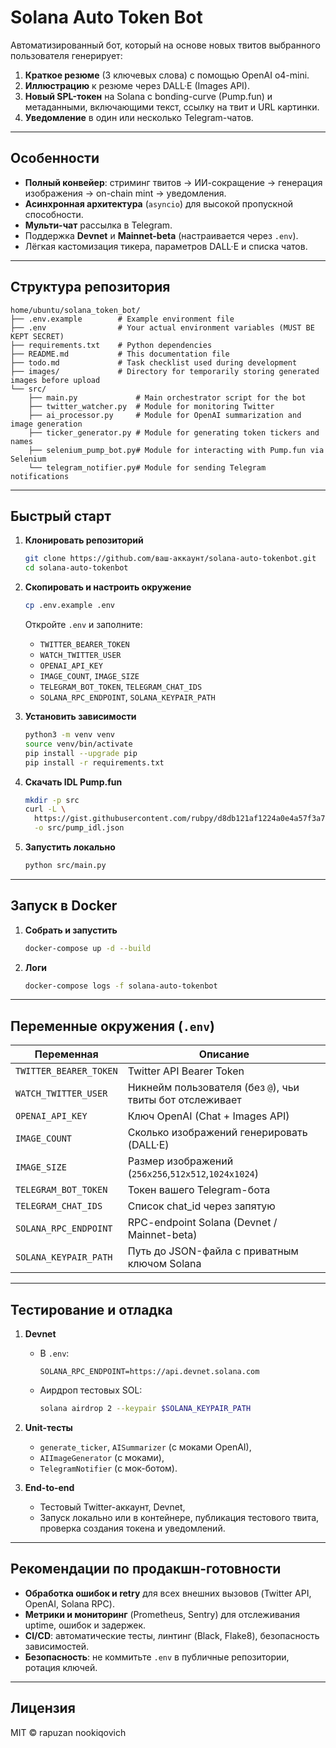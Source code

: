 # Solana Auto Token Bot

Автоматизированный бот, который на основе новых твитов выбранного пользователя генерирует:

1. **Краткое резюме** (3 ключевых слова) с помощью OpenAI o4-mini.  
2. **Иллюстрацию** к резюме через DALL·E (Images API).  
3. **Новый SPL-токен** на Solana с bonding-curve (Pump.fun) и метаданными, включающими текст, ссылку на твит и URL картинки.  
4. **Уведомление** в один или несколько Telegram-чатов.

---

## Особенности

- **Полный конвейер**: стриминг твитов → ИИ-сокращение → генерация изображения → on-chain mint → уведомления.  
- **Асинхронная архитектура** (`asyncio`) для высокой пропускной способности.  
- **Мульти-чат** рассылка в Telegram.  
- Поддержка **Devnet** и **Mainnet-beta** (настраивается через `.env`).  
- Лёгкая кастомизация тикера, параметров DALL·E и списка чатов.

---

## Структура репозитория

```
home/ubuntu/solana_token_bot/
├── .env.example        # Example environment file
├── .env                # Your actual environment variables (MUST BE KEPT SECRET)
├── requirements.txt    # Python dependencies
├── README.md           # This documentation file
├── todo.md             # Task checklist used during development
├── images/             # Directory for temporarily storing generated images before upload
└── src/
    ├── main.py             # Main orchestrator script for the bot
    ├── twitter_watcher.py  # Module for monitoring Twitter
    ├── ai_processor.py     # Module for OpenAI summarization and image generation
    ├── ticker_generator.py # Module for generating token tickers and names
    ├── selenium_pump_bot.py# Module for interacting with Pump.fun via Selenium
    └── telegram_notifier.py# Module for sending Telegram notifications
```

---

## Быстрый старт

1. **Клонировать репозиторий**  
   ```bash
   git clone https://github.com/ваш-аккаунт/solana-auto-tokenbot.git
   cd solana-auto-tokenbot
   ```

2. **Скопировать и настроить окружение**  
   ```bash
   cp .env.example .env
   ```
   Откройте `.env` и заполните:
   - `TWITTER_BEARER_TOKEN`  
   - `WATCH_TWITTER_USER`  
   - `OPENAI_API_KEY`  
   - `IMAGE_COUNT`, `IMAGE_SIZE`  
   - `TELEGRAM_BOT_TOKEN`, `TELEGRAM_CHAT_IDS`  
   - `SOLANA_RPC_ENDPOINT`, `SOLANA_KEYPAIR_PATH`

3. **Установить зависимости**  
   ```bash
   python3 -m venv venv
   source venv/bin/activate
   pip install --upgrade pip
   pip install -r requirements.txt
   ```

4. **Скачать IDL Pump.fun**  
   ```bash
   mkdir -p src
   curl -L \
     https://gist.githubusercontent.com/rubpy/d8db121af1224a0e4a57f3a7a090f629/raw/pump_idl.json \
     -o src/pump_idl.json
   ```

5. **Запустить локально**  
   ```bash
   python src/main.py
   ```

---

## Запуск в Docker

1. **Собрать и запустить**  
   ```bash
   docker-compose up -d --build
   ```

2. **Логи**  
   ```bash
   docker-compose logs -f solana-auto-tokenbot
   ```

---

## Переменные окружения (`.env`)

| Переменная                | Описание                                                                 |
|---------------------------|--------------------------------------------------------------------------|
| `TWITTER_BEARER_TOKEN`    | Twitter API Bearer Token                                                 |
| `WATCH_TWITTER_USER`      | Никнейм пользователя (без `@`), чьи твиты бот отслеживает                |
| `OPENAI_API_KEY`          | Ключ OpenAI (Chat + Images API)                                          |
| `IMAGE_COUNT`             | Сколько изображений генерировать (DALL·E)                                 |
| `IMAGE_SIZE`              | Размер изображений (`256x256`,`512x512`,`1024x1024`)                     |
| `TELEGRAM_BOT_TOKEN`      | Токен вашего Telegram-бота                                               |
| `TELEGRAM_CHAT_IDS`       | Список chat_id через запятую                                             |
| `SOLANA_RPC_ENDPOINT`     | RPC-endpoint Solana (Devnet / Mainnet-beta)                               |
| `SOLANA_KEYPAIR_PATH`     | Путь до JSON-файла с приватным ключом Solana                              |

---

## Тестирование и отладка

1. **Devnet**  
   - В `.env`:  
     ```dotenv
     SOLANA_RPC_ENDPOINT=https://api.devnet.solana.com
     ```  
   - Аирдроп тестовых SOL:  
     ```bash
     solana airdrop 2 --keypair $SOLANA_KEYPAIR_PATH
     ```

2. **Unit-тесты**  
   - `generate_ticker`, `AISummarizer` (с моками OpenAI),  
   - `AIImageGenerator` (с моками),  
   - `TelegramNotifier` (с мок-ботом).

3. **End-to-end**  
   - Тестовый Twitter-аккаунт, Devnet,  
   - Запуск локально или в контейнере, публикация тестового твита, проверка создания токена и уведомлений.

---

## Рекомендации по продакшн-готовности

- **Обработка ошибок и retry** для всех внешних вызовов (Twitter API, OpenAI, Solana RPC).  
- **Метрики и мониторинг** (Prometheus, Sentry) для отслеживания uptime, ошибок и задержек.  
- **CI/CD**: автоматические тесты, линтинг (Black, Flake8), безопасность зависимостей.  
- **Безопасность**: не коммитьте `.env` в публичные репозитории, ротация ключей.

---

## Лицензия

MIT © rapuzan nookiqovich
